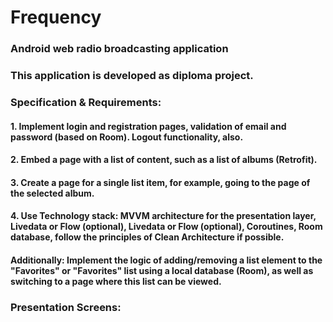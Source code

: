 # Frequency 
### Android web radio broadcasting application

### This application is developed as diploma project.

### Specification & Requirements:

#### 1. Implement login and registration pages, validation of email and password (based on Room). Logout functionality, also.

#### 2. Embed a page with a list of content, such as a list of albums (Retrofit).

#### 3. Create a page for a single list item, for example, going to the page of the selected album.

#### 4. Use Technology stack: MVVM architecture for the presentation layer, Livedata or Flow (optional), Livedata or Flow (optional), Coroutines, Room database, follow the principles of Clean Architecture if possible.

#### Additionally: Implement the logic of adding/removing a list element to the "Favorites" or "Favorites" list using a local database (Room), as well as switching to a page where this list can be viewed.


### Presentation Screens:

